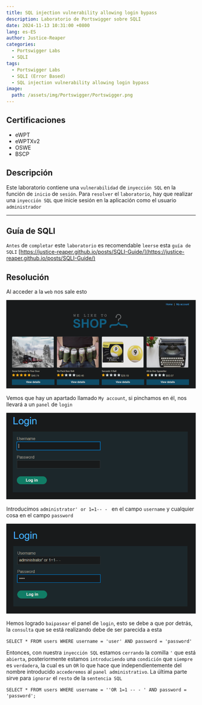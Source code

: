 ```yaml
---
title: SQL injection vulnerability allowing login bypass
description: Laboratorio de Portswigger sobre SQLI
date: 2024-11-13 10:31:00 +0800
lang: es-ES
author: Justice-Reaper
categories:
  - Portswigger Labs
  - SQLI
tags:
  - Portswigger Labs
  - SQLI (Error Based)
  - SQL injection vulnerability allowing login bypass
image:
  path: /assets/img/Portswigger/Portswigger.png
---
```


## Certificaciones

- eWPT
- eWPTXv2
- OSWE
- BSCP

## Descripción

Este laboratorio contiene una `vulnerabilidad` de `inyección SQL` en la función de `inicio` de `sesión`. Para `resolver` el `laboratorio`, hay que realizar una `inyección SQL` que inicie sesión en la aplicación como el usuario `administrador`

---

## Guía de SQLI

`Antes` de `completar` este `laboratorio` es recomendable `leerse` esta `guía de SQLI` [https://justice-reaper.github.io/posts/SQLI-Guide/](https://justice-reaper.github.io/posts/SQLI-Guide/)

## Resolución

Al acceder a la `web` nos sale esto

![](/assets/img/SQLI-Lab-2/image_1.png)

Vemos que hay un apartado llamado `My account`, si pinchamos en él, nos llevará a un `panel` de `login`

![](/assets/img/SQLI-Lab-2/image_2.png)

Introducimos `administrator' or 1=1-- - ` en el campo `username` y cualquier cosa en el campo `password`

![](/assets/img/SQLI-Lab-2/image_3.png)

Hemos logrado `baipasear` el panel de `login`, esto se debe a que por detrás, la `consulta` que se está realizando debe de ser parecida a esta

```
SELECT * FROM users WHERE username = 'user' AND password = 'password'
```

Entonces, con nuestra `inyección SQL` estamos `cerrando` la comilla `'` que está `abierta`, posteriormente estamos `introduciendo` una `condición` que `siempre` es `verdadera`, la cual es un `OR` lo que hace que independientemente del nombre introducido `accederemos` al `panel administrativo`. La última parte sirve para `ignorar` el `resto` de la `sentencia SQL`

```
SELECT * FROM users WHERE username = ''OR 1=1 -- - ' AND password = 'password';
```

